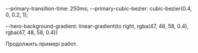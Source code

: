 --primary-transition-time: 250ms; --primary-cubic-bezier: cubic-bezier(0.4, 0, 0.2, 1);

--hero-background-gradient: linear-gradient(to right, rgba(47, 48, 58, 0.4), rgba(47, 48, 58, 0.4))

Продолжить примері работ.
